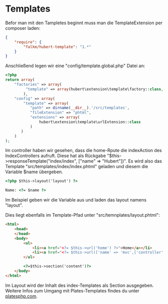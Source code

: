 # Templates

Befor man mit den Tampletes beginnt muss man die TemplateExtension per composer laden:
```json
{
    "require": {
        "falkm/hubert-template": "1.*"
    }
}
```


Anschließend legen wir eine "config/template.global.php" Datei an:
```php
<?php
return array(
    "factories" => array(
         "template" => array(hubert\extension\template\factory::class, 'get')
        ), 
    "config" => array(
        "template" => array(
           "path" => dirname(__dir__).'/src/templates',
           "fileExtension" => "phtml",
           "extensions" => array(
               hubert\extension\template\urlExtension::class
           )
       )
    )
);
```

Im controller haben wir gesehen, dass die home-Rpute die indexAction des IndexControllers aufruft.
Diese hat als Rückgabe "$this->responseTemplate("index/index", ["name" => "Hubert"])".
Es wird also das Template "src/templates/index/index.phtml" geladen und diesem die Variable $name übergeben.

```html
<?php $this->layout('layout') ?>

Name: <?= $name ?>

```

Im Beispiel geben wir die Variable aus und laden das layout namens "layout".

Dies liegt ebenfalls im Template-Pfad unter "src/temnplates/layout.phtml":
```html
<html>
    <head>
    </head>
    <body>
        <ul>
            <li><a href="<?= $this->url('home') ?>">Home</a></li>
            <li><a href="<?= $this->url(['name' => 'mvc',['controller' => 'index', 'action' => 'redirect']]) ?>">Redirect Home</a></li>
        </ul>

        <?=$this->section('content')?>
    </body>
</html>
```

Im Layout wird der Inhalt des index-Templates als Section ausgegeben.
Weitere Infos zum Umgang mit Plates-Templates findes du unter [platesphp.com](http://platesphp.com).
